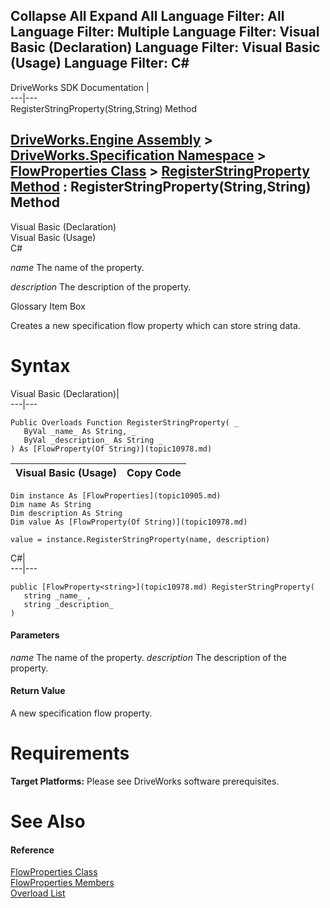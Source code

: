        

 Collapse All Expand All  Language Filter: All  Language Filter: Multiple  Language Filter: Visual Basic (Declaration) Language Filter: Visual Basic (Usage) Language Filter: C#  
---  
DriveWorks SDK Documentation  |   
---|---  
RegisterStringProperty(String,String) Method   
  
[DriveWorks.Engine Assembly](topic2156.md) > [DriveWorks.Specification Namespace](topic10764.md) > [FlowProperties Class](topic10905.md) > [RegisterStringProperty Method](topic10940.md) : RegisterStringProperty(String,String) Method  
---  
  
Visual Basic (Declaration)    
Visual Basic (Usage)    
C# 

_name_
    The name of the property.

_description_
    The description of the property.

Glossary Item Box

Creates a new specification flow property which can store string data. 

# Syntax

Visual Basic (Declaration)|   
---|---  
      
    
    Public Overloads Function RegisterStringProperty( _
       ByVal _name_ As String, _
       ByVal _description_ As String _
    ) As [FlowProperty(Of String)](topic10978.md)  
  
Visual Basic (Usage)| Copy Code  
---|---  
      
    
    Dim instance As [FlowProperties](topic10905.md)
    Dim name As String
    Dim description As String
    Dim value As [FlowProperty(Of String)](topic10978.md)
     
    value = instance.RegisterStringProperty(name, description)  
  
C#|   
---|---  
      
    
    public [FlowProperty<string>](topic10978.md) RegisterStringProperty( 
       string _name_ ,
       string _description_
    )  
  
#### Parameters

 _name_
    The name of the property.
_description_
    The description of the property.

#### Return Value

A new specification flow property.

# Requirements

**Target Platforms:** Please see DriveWorks software prerequisites.

# See Also

#### Reference

[FlowProperties Class](topic10905.md)   
[FlowProperties Members](topic10906.md)   
[Overload List](topic10940.md)


